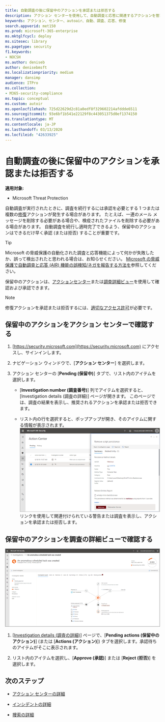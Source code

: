```yaml
---
title: 自動調査の後に保留中のアクションを承認または拒否する
description: アクション センターを使用して、自動調査と応答に関連するアクションを管理する
keywords: アクション、センター、autoair、自動、調査、応答、修復
search.appverid: met150
ms.prod: microsoft-365-enterprise
ms.mktglfcycl: deploy
ms.sitesec: library
ms.pagetype: security
f1.keywords:
- NOCSH
ms.author: deniseb
author: denisebmsft
ms.localizationpriority: medium
manager: dansimp
audience: ITPro
ms.collection:
- M365-security-compliance
ms.topic: conceptual
ms.custom: autoir
ms.openlocfilehash: 725d22629d2c81a0edf8f329602214afddde6511
ms.sourcegitcommit: 93e6bf1b541e22129f8c443051375d0ef1374150
ms.translationtype: MT
ms.contentlocale: ja-JP
ms.lasthandoff: 03/13/2020
ms.locfileid: "42633925"
---
```

# <a name="approve-or-reject-pending-actions-following-an-automated-investigation"></a>自動調査の後に保留中のアクションを承認または拒否する

**適用対象:**
- Microsoft Threat Protection

自動調査が実行されたときに、調査を続行するには承認を必要とする 1 つまたは複数の[修復](https://docs.microsoft.com/microsoft-365/security/mtp/mtp-remediation-actions)アクションが発生する場合があります。 たとえば、一連のメール メッセージを削除する必要がある場合や、検疫されたファイルを削除する必要がある場合があります。 自動調査を続行し適時完了できるよう、保留中のアクションはできるだけ早く承認 (または拒否) することが重要です。 

> [!TIP]
> Microsoft の脅威保護の自動化された調査と応答機能によって何かが失敗したか、誤って検出されたと思われる場合は、お知らせください。 [Microsoft の脅威保護で自動調査と応答 (AIR) 機能の誤検知/ネガを報告する方法を](mtp-autoir-report-false-positives-negatives.md)参照してください。

保留中のアクションは、[アクションセンター](#review-a-pending-action-in-the-action-center)または[調査詳細ビュー](#review-a-pending-action-in-the-investigation-details-view)を使用して確認および承認できます。

> [!NOTE]
> 修復アクションを承認または拒否するには、[適切なアクセス許可](mtp-action-center.md#required-permissions-for-action-center-tasks)が必要です。

## <a name="review-a-pending-action-in-the-action-center"></a>保留中のアクションをアクション センターで確認する

1. [https://security.microsoft.com](https://security.microsoft.com) にアクセスし、サインインします。 

2. ナビゲーション ウィンドウで、[**アクション センター**] を選択します。 

3. アクション センターの [**Pending (保留中)**] タブで、リスト内のアイテムを選択します。 

    - [**Investigation number (調査番号)**] 列でアイテムを選択すると、[Investigation details (調査の詳細)] ページが開きます。 このページでは、調査の結果を表示し、推奨されるアクションを承認または拒否できます。
 
    - リスト内の行を選択すると、ポップアップが開き、そのアイテムに関する情報が表示されます。 <br/>![アクションを承認または拒否する](../../media/air-actioncenter-itemselected.png)<br/>リンクを使用して関連付けられている警告または調査を表示し、アクションを承認または拒否します。

## <a name="review-a-pending-action-in-the-investigation-details-view"></a>保留中のアクションを調査の詳細ビューで確認する

![調査の詳細](../../media/mtp-air-investdetails.png)

1. [[Investigation details (調査の詳細)](mtp-autoir-results.md)] ページで、[**Pending actions (保留中のアクション)**] (または [**Actions (アクション)**]) タブを選択します。承認待ちのアイテムがそこに表示されます。

2. リスト内のアイテムを選択し、[**Approve (承認)**] または [**Reject (拒否)**] を選択します。

## <a name="next-steps"></a>次のステップ

- [アクション センターの詳細](mtp-action-center.md)

- [インシデントの詳細](incidents-overview.md)

- [捜索の詳細](advanced-hunting-overview.md)
